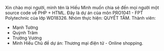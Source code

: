 Xin chào mọi người, mình tên là Hiếu
Mình muốn chia sẻ đến mọi người một source code về PHP + HTML.
Đây là dự án của môn PRO1041 - FPT Polytechnic của lớp WD18326.
Nhóm thực hiện: QUYẾT TÂM.
Thành viên:
- Mạnh Tường
- Quỳnh Trâm
- Trường Vương
- Minh Hiếu
Chủ đề dự án: Thương mại điện tử - Online shopping.
